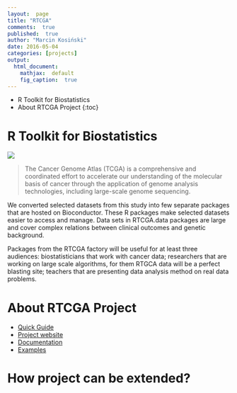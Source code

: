 ```yaml
---
layout:  page
title: "RTCGA"
comments:  true
published:  true
author: "Marcin Kosiński"
date: 2016-05-04 
categories: [projects]
output:
  html_document:
    mathjax:  default
    fig_caption:  true
---
```



* R Toolkit for Biostatistics
* About RTCGA Project
{:toc}

# R Toolkit for Biostatistics
<img src='https://raw.githubusercontent.com/RTCGA/RTCGA/master/RTCGA_workflow_ver3.png'> 

> The Cancer Genome Atlas (TCGA) is a comprehensive and coordinated effort to accelerate our understanding of the molecular basis of cancer through the application of genome analysis technologies, including large-scale genome sequencing. 


We converted selected datasets from this study into few separate packages that are hosted on Bioconductor. These R packages make selected datasets easier to access and manage. Data sets in RTCGA.data packages are large and cover complex relations between clinical outcomes and genetic background.

Packages from the RTCGA factory  will be useful for at least three audiences: biostatisticians that work with cancer data; researchers that are working on large scale algorithms, for them RTGCA data will be a perfect blasting site; teachers that are presenting data analysis method on real data problems. 

# About RTCGA Project 

- [Quick Guide](https://r-addict/2016/05/04/RTCGA-Quick-Guide.html)
- [Project website](http://rtcga.github.io/RTCGA/)
- [Documentation](http://rtcga.github.io/RTCGA/staticdocs/)
- [Examples](http://rtcga.github.io/RTCGA/Visualizations.html)

# How project can be extended?


